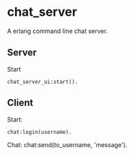# chat_server
A erlang command line chat server. 

## Server
Start
```
chat_server_ui:start().
```

## Client
Start:
```
chat:login(username).
```
Chat:
chat:send(to_username, 'message').

